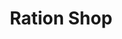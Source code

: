 ---
title: "Ration Shop"
url: /neyyattinkara/ration-shop-dhanuvachapuram-road-6/
shop: Lebensmittel
---